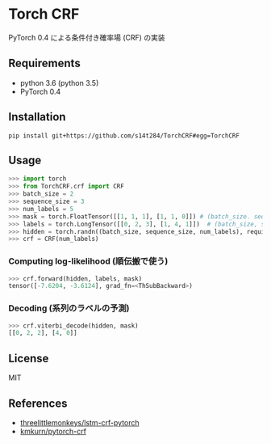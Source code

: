 # Torch CRF

PyTorch 0.4 による条件付き確率場 (CRF) の実装

## Requirements

- python 3.6 (python 3.5)
- PyTorch 0.4

## Installation

    pip install git+https://github.com/s14t284/TorchCRF#egg=TorchCRF

## Usage

```python
>>> import torch
>>> from TorchCRF.crf import CRF
>>> batch_size = 2
>>> sequence_size = 3
>>> num_labels = 5
>>> mask = torch.FloatTensor([[1, 1, 1], [1, 1, 0]]) # (batch_size. sequence_size)
>>> labels = torch.LongTensor([[0, 2, 3], [1, 4, 1]])  # (batch_size, sequence_size)
>>> hidden = torch.randn((batch_size, sequence_size, num_labels), requires_grad=True)
>>> crf = CRF(num_labels)
```

### Computing log-likelihood (順伝搬で使う)

```python
>>> crf.forward(hidden, labels, mask)
tensor([-7.6204, -3.6124], grad_fn=<ThSubBackward>)
```

### Decoding (系列のラベルの予測)

```python
>>> crf.viterbi_decode(hidden, mask)
[[0, 2, 2], [4, 0]]
```

## License

MIT

## References

- [threelittlemonkeys/lstm-crf-pytorch](https://github.com/threelittlemonkeys/lstm-crf-pytorch)
- [kmkurn/pytorch-crf](https://github.com/kmkurn/pytorch-crf)
